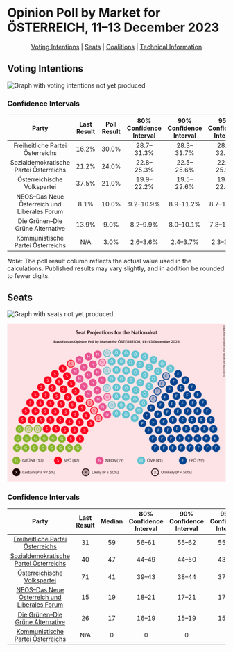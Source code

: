 # Opinion Poll by Market for ÖSTERREICH, 11–13 December 2023

<p align="center"><a href="#voting-intentions">Voting Intentions</a> | <a href="#seats">Seats</a> | <a href="#coalitions">Coalitions</a> | <a href="#technical-information">Technical Information</a></p>

## Voting Intentions

![Graph with voting intentions not yet produced](2023-12-13-Market.png "Voting Intentions")

### Confidence Intervals

| Party | Last Result | Poll Result | 80% Confidence Interval | 90% Confidence Interval | 95% Confidence Interval | 99% Confidence Interval |
|:-----:|:-----------:|:-----------:|:-----------------------:|:-----------------------:|:-----------------------:|:-----------------------:|
| Freiheitliche Partei Österreichs | 16.2% | 30.0% | 28.7–31.3% |28.3–31.7% |28.0–32.1% |27.4–32.7% |
| Sozialdemokratische Partei Österreichs | 21.2% | 24.0% | 22.8–25.3% |22.5–25.6% |22.2–25.9% |21.6–26.5% |
| Österreichische Volkspartei | 37.5% | 21.0% | 19.9–22.2% |19.5–22.6% |19.3–22.8% |18.7–23.4% |
| NEOS–Das Neue Österreich und Liberales Forum | 8.1% | 10.0% | 9.2–10.9% |8.9–11.2% |8.7–11.4% |8.4–11.9% |
| Die Grünen–Die Grüne Alternative | 13.9% | 9.0% | 8.2–9.9% |8.0–10.1% |7.8–10.3% |7.5–10.8% |
| Kommunistische Partei Österreichs | N/A | 3.0% | 2.6–3.6% |2.4–3.7% |2.3–3.9% |2.1–4.1% |

*Note:* The poll result column reflects the actual value used in the calculations. Published results may vary slightly, and in addition be rounded to fewer digits.

## Seats

![Graph with seats not yet produced](2023-12-13-Market-seats.png "Seats")

![Graph with seating plan not yet produced](2023-12-13-Market-seating-plan.png "Seating Plan")

### Confidence Intervals

| Party | Last Result | Median | 80% Confidence Interval | 90% Confidence Interval | 95% Confidence Interval | 99% Confidence Interval |
|:-----:|:-----------:|:------:|:-----------------------:|:-----------------------:|:-----------------------:|:-----------------------:|
| <a href="#freiheitliche-partei-österreichs">Freiheitliche Partei Österreichs</a> | 31 | 59 | 56–61 |55–62 |55–62 |53–64 |
| <a href="#sozialdemokratische-partei-österreichs">Sozialdemokratische Partei Österreichs</a> | 40 | 47 | 44–49 |44–50 |43–51 |42–52 |
| <a href="#österreichische-volkspartei">Österreichische Volkspartei</a> | 71 | 41 | 39–43 |38–44 |37–44 |36–46 |
| <a href="#neos–das-neue-österreich-und-liberales-forum">NEOS–Das Neue Österreich und Liberales Forum</a> | 15 | 19 | 18–21 |17–21 |17–22 |16–23 |
| <a href="#die-grünen–die-grüne-alternative">Die Grünen–Die Grüne Alternative</a> | 26 | 17 | 16–19 |15–19 |15–20 |14–21 |
| <a href="#kommunistische-partei-österreichs">Kommunistische Partei Österreichs</a> | N/A | 0 | 0 |0 |0 |0–7 |

